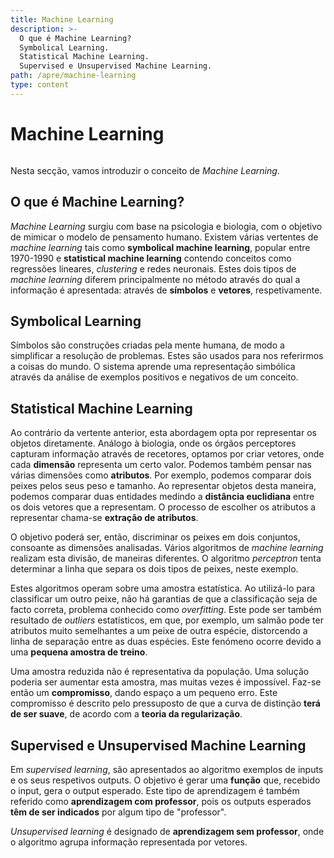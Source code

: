 ```yaml
---
title: Machine Learning
description: >-
  O que é Machine Learning?
  Symbolical Learning.
  Statistical Machine Learning.
  Supervised e Unsupervised Machine Learning.
path: /apre/machine-learning
type: content
---
```


# Machine Learning

```toc

```

Nesta secção, vamos introduzir o conceito de _Machine Learning_.

## O que é Machine Learning?

_Machine Learning_ surgiu com base na psicologia e biologia, com o objetivo de
mimicar o modelo de pensamento humano. Existem várias vertentes de _machine
learning_ tais como **symbolical machine learning**, popular entre 1970-1990 e
**statistical machine learning** contendo conceitos como regressões lineares,
_clustering_ e redes neuronais. Estes dois tipos de _machine learning_
diferem principalmente no método através do qual a informação é apresentada:
através de **símbolos** e **vetores**, respetivamente.

## Symbolical Learning

Símbolos são construções criadas pela mente humana, de modo a simplificar a
resolução de problemas. Estes são usados para nos referirmos a coisas do mundo.
O sistema aprende uma representação simbólica através da análise de exemplos
positivos e negativos de um conceito.

## Statistical Machine Learning

Ao contrário da vertente anterior, esta abordagem opta por representar os
objetos diretamente. Análogo à biologia, onde os órgãos perceptores capturam
informação através de recetores, optamos por criar vetores, onde cada
**dimensão** representa um certo valor. Podemos também pensar nas várias
dimensões como **atributos**. Por exemplo, podemos comparar dois peixes pelos
seus peso e tamanho. Ao representar objetos desta maneira, podemos comparar
duas entidades medindo a **distância euclidiana** entre os dois vetores que a
representam. O processo de escolher os atributos a representar chama-se
**extração de atributos**.

O objetivo poderá ser, então, discriminar os peixes em dois conjuntos,
consoante as dimensões analisadas. Vários algoritmos de _machine learning_
realizam esta divisão, de maneiras diferentes. O algoritmo _perceptron_ tenta
determinar a linha que separa os dois tipos de peixes, neste exemplo.

Estes algoritmos operam sobre uma amostra estatística. Ao utilizá-lo para
classificar um outro peixe, não há garantias de que a classificação seja de
facto correta, problema conhecido como _overfitting_. Este pode ser também
resultado de _outliers_ estatísticos, em que, por exemplo, um salmão pode ter
atributos muito semelhantes a um peixe de outra espécie, distorcendo a linha de
separação entre as duas espécies. Este fenómeno ocorre devido a uma **pequena
amostra de treino**.

Uma amostra reduzida não é representativa da população. Uma solução poderia ser
aumentar esta amostra, mas muitas vezes é impossível. Faz-se então um
**compromisso**, dando espaço a um pequeno erro. Este compromisso é descrito
pelo pressuposto de que a curva de distinção **terá de ser suave**, de acordo
com a **teoria da regularização**.

## Supervised e Unsupervised Machine Learning

Em _supervised learning_, são apresentados ao algoritmo exemplos de inputs e os
seus respetivos outputs. O objetivo é gerar uma **função** que, recebido o
input, gera o output esperado. Este tipo de aprendizagem é também referido como
**aprendizagem com professor**, pois os outputs esperados **têm de ser
indicados** por algum tipo de "professor".

_Unsupervised learning_ é designado de **aprendizagem sem professor**, onde o
algoritmo agrupa informação representada por vetores.
